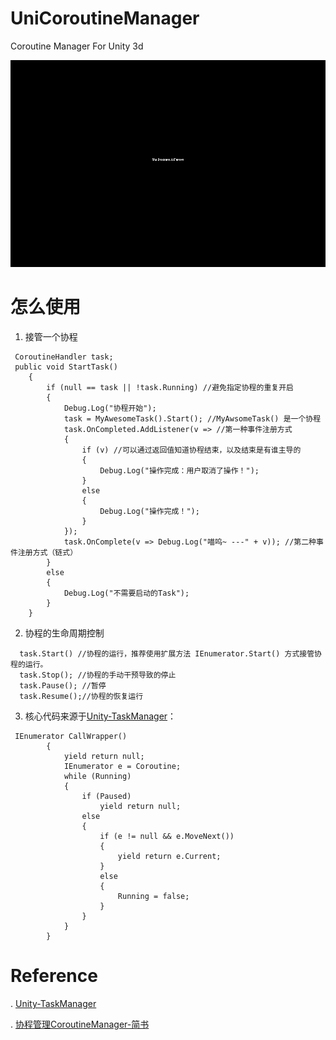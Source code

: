 # UniCoroutineManager
Coroutine Manager For Unity 3d

![Test](Image/CoroutineManager.gif)

# 怎么使用
1. 接管一个协程
```
 CoroutineHandler task; 
 public void StartTask()
    {
        if (null == task || !task.Running) //避免指定协程的重复开启
        {
            Debug.Log("协程开始");
            task = MyAwesomeTask().Start(); //MyAwsomeTask() 是一个协程
            task.OnCompleted.AddListener(v => //第一种事件注册方式
            {
                if (v) //可以通过返回值知道协程结束，以及结束是有谁主导的
                {
                    Debug.Log("操作完成：用户取消了操作！");
                }
                else
                {
                    Debug.Log("操作完成！");
                }
            });
            task.OnComplete(v => Debug.Log("喵呜~ ---" + v)); //第二种事件注册方式（链式）
        }
        else
        {
            Debug.Log("不需要启动的Task"); 
        }
    }
```
2. 协程的生命周期控制
```
  task.Start() //协程的运行，推荐使用扩展方法 IEnumerator.Start() 方式接管协程的运行。
  task.Stop(); //协程的手动干预导致的停止
  task.Pause(); //暂停
  task.Resume();//协程的恢复运行
```

3. 核心代码来源于[Unity-TaskManager](https://github.com/krockot/Unity-TaskManager/blob/master/TaskManager.cs)：
```
 IEnumerator CallWrapper()
        {
            yield return null;
            IEnumerator e = Coroutine;
            while (Running)
            {
                if (Paused)
                    yield return null;
                else
                {
                    if (e != null && e.MoveNext())
                    {
                        yield return e.Current;
                    }
                    else
                    {
                        Running = false;
                    }
                }
            }
        }
```

# Reference
. [Unity-TaskManager](https://github.com/krockot/Unity-TaskManager/blob/master/TaskManager.cs)

. [协程管理CoroutineManager-简书]( https://www.jianshu.com/p/2bd76d419e0e)

